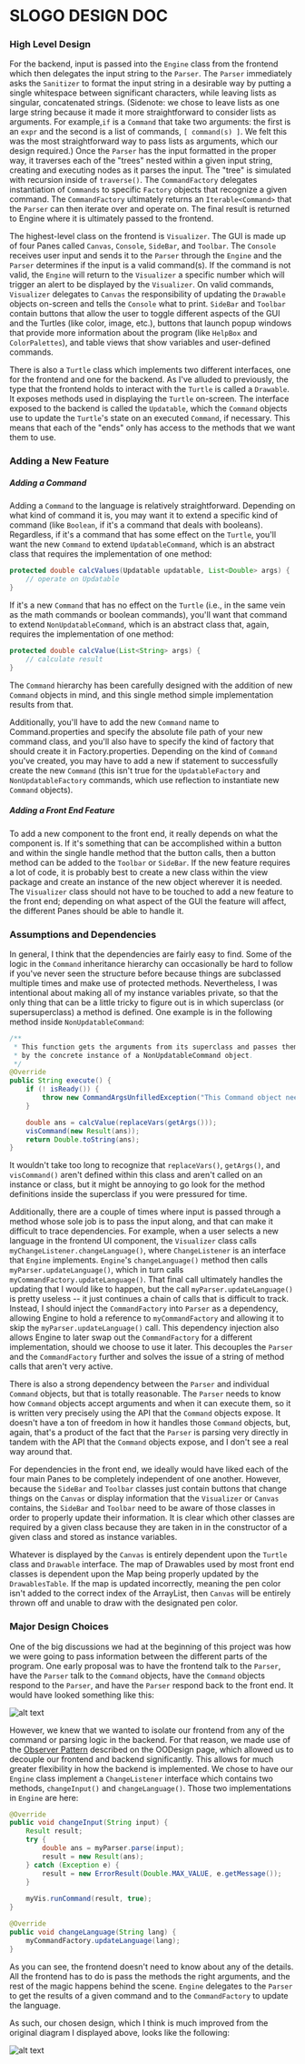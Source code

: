 SLOGO DESIGN DOC
================

### High Level Design

For the backend, input is passed into the `Engine` class from the frontend which then delegates the input string to the `Parser`. The `Parser` immediately asks the `Sanitizer` to format the input string in a desirable way by putting a single whitespace between significant characters, while leaving lists as singular, concatenated strings. (Sidenote: we chose to leave lists as one large string because it made it more straightforward to consider lists as arguments. For example,`if` is a `Command` that take two arguments: the first is an `expr` and the second is a list of commands, `[ command(s) ]`. We felt this was the most straightforward way to pass lists as arguments, which our design required.) Once the `Parser` has the input formatted in the proper way, it traverses each of the "trees" nested within a given input string, creating and executing nodes as it parses the input. The "tree" is simulated with recursion inside of `traverse()`. The `CommandFactory` delegates instantiation of `Commands` to specific `Factory` objects that recognize a given command. The `CommandFactory` ultimately returns an `Iterable<Command>` that the `Parser` can then iterate over and operate on. The final result is returned to Engine where it is ultimately passed to the frontend.

The highest-level class on the frontend is `Visualizer`. The GUI is made up of four Panes called `Canvas`, `Console`, `SideBar`, and `Toolbar`. The `Console` receives user input and sends it to the `Parser` through the `Engine` and the `Parser` determines if the input is a valid command(s). If the command is not valid, the `Engine` will return to the `Visualizer` a specific number which will trigger an alert to be displayed by the `Visualizer`. On valid commands, `Visualizer` delegates to `Canvas` the responsibility of updating the `Drawable` objects on-screen and tells the `Console` what to print. `SideBar` and `Toolbar` contain buttons that allow the user to toggle different aspects of the GUI and the Turtles (like color, image, etc.), buttons that launch popup windows that provide more information about the program (like `HelpBox` and `ColorPalettes`), and table views that show variables and user-defined commands. 

There is also a `Turtle` class which implements two different interfaces, one for the frontend and one for the backend. As I've alluded to previously, the type that the frontend holds to interact with the `Turtle` is called a `Drawable`. It exposes methods used in displaying the `Turtle` on-screen. The interface exposed to the backend is called the `Updatable`, which the `Command` objects use to update the `Turtle`'s state on an executed `Command`, if necessary. This means that each of the "ends" only has access to the methods that we want them to use.

### Adding a New Feature

##### Adding a Command

Adding a `Command` to the language is relatively straightforward. Depending on what kind of command it is, you may want it to extend a specific kind of command (like `Boolean`, if it's a command that deals with booleans). Regardless, if it's a command that has some effect on the `Turtle`, you'll want the new `Command` to extend `UpdatableCommand`, which is an abstract class that requires the implementation of one method:

```java
protected double calcValues(Updatable updatable, List<Double> args) {
	// operate on Updatable
}
```

If it's a new `Command` that has no effect on the `Turtle` (i.e., in the same vein as the math commands or boolean commands), you'll want that command to extend `NonUpdatableCommand`, which is an abstract class that, again, requires the implementation of one method:

```java
protected double calcValue(List<String> args) {
	// calculate result
}
```
The `Command` hierarchy has been carefully designed with the addition of new `Command` objects in mind, and this single method simple implementation results from that.

Additionally, you'll have to add the new `Command` name to Command.properties and specify the absolute file path of your new command class, and you'll also have to specify the kind of factory that should create it in Factory.properties. Depending on the kind of `Command` you've created, you may have to add a new if statement to successfully create the new `Command` (this isn't true for the `UpdatableFactory` and `NonUpdatableFactory` commands, which use reflection to instantiate new `Command` objects).

##### Adding a Front End Feature

To add a new component to the front end, it really depends on what the component is. If it's something that can be accomplished within a button and within the single handle method that the button calls, then a button method can be added to the `Toolbar` or `SideBar`. If the new feature requires a lot of code, it is probably best to create a new class within the view package and create an instance of the new object wherever it is needed. The `Visualizer` class should not have to be touched to add a new feature to the front end; depending on what aspect of the GUI the feature will affect, the different Panes should be able to handle it.

### Assumptions and Dependencies

In general, I think that the dependencies are fairly easy to find. Some of the logic in the `Command` inheritance hierarchy can occasionally be hard to follow if you've never seen the structure before because things are subclassed multiple times and make use of protected methods. Nevertheless, I was intentional about making all of my instance variables private, so that the only thing that can be a little tricky to figure out is in which superclass (or supersuperclass) a method is defined. One example is in the following method inside `NonUpdatableCommand`:

```java
/**
 * This function gets the arguments from its superclass and passes them allong to be calculated
 * by the concrete instance of a NonUpdatableCommand object.
 */
@Override
public String execute() {
	if (! isReady()) {
		throw new CommandArgsUnfilledException("This Command object needs more arguments to finish executing.");
	}

	double ans = calcValue(replaceVars(getArgs()));
	visCommand(new Result(ans));
	return Double.toString(ans);
}
```

It wouldn't take too long to recognize that `replaceVars()`, `getArgs()`, and `visCommand()` aren't defined within this class and aren't called on an instance or class, but it might be annoying to go look for the method definitions inside the superclass if you were pressured for time.

Additionally, there are a couple of times where input is passed through a method whose sole job is to pass the input along, and that can make it difficult to trace dependencies. For example, when a user selects a new language in the frontend UI component, the `Visualizer` class calls `myChangeListener.changeLanguage()`, where `ChangeListener` is an interface that `Engine` implements. `Engine`'s `changeLanguage()` method then calls `myParser.updateLanguage()`, which in turn calls `myCommandFactory.updateLanguage()`. That final call ultimately handles the updating that I would like to happen, but the call `myParser.updateLanguage()` is pretty useless -- it just continues a chain of calls that is difficult to track. Instead, I should inject the `CommandFactory` into `Parser` as a dependency, allowing Engine to hold a reference to `myCommandFactory` and allowing it to skip the `myParser.updateLanguage()` call. This dependency injection also allows Engine to later swap out the `CommandFactory` for a different implementation, should we choose to use it later. This decouples the `Parser` and the `CommandFactory` further and solves the issue of a string of method calls that aren't very active.

There is also a strong dependency between the `Parser` and individual `Command` objects, but that is totally reasonable. The `Parser` needs to know how `Command` objects accept arguments and when it can execute them, so it is written very precisely using the API that the `Command` objects expose. It doesn't have a ton of freedom in how it handles those `Command` objects, but, again, that's a product of the fact that the `Parser` is parsing very directly in tandem with the API that the `Command` objects expose, and I don't see a real way around that. 

For dependencies in the front end, we ideally would have liked each of the four main Panes to be completely independent of one another. However, because the `SideBar` and `Toolbar` classes just contain buttons that change things on the `Canvas` or display information that the `Visualizer` or `Canvas` contains, the `SideBar` and `Toolbar` need to be aware of those classes in order to properly update their information. It is clear which other classes are required by a given class because they are taken in in the constructor of a given class and stored as instance variables. 

Whatever is displayed by the `Canvas` is entirely dependent upon the `Turtle` class and `Drawable` interface. The map of Drawables used by most front end classes is dependent upon the Map being properly updated by the `DrawablesTable`. If the map is updated incorrectly, meaning the pen color isn't added to the correct index of the ArrayList, then `Canvas` will be entirely thrown off and unable to draw with the designated pen color. 

### Major Design Choices

One of the big discussions we had at the beginning of this project was how we were going to pass information between the different parts of the program. One early proposal was to have the frontend talk to the `Parser`, have the `Parser` talk to the `Command` objects, have the `Command` objects respond to the `Parser`, and have the `Parser` respond back to the front end. It would have looked something like this:

![alt text](proposed_design.png "Proposed Design")

However, we knew that we wanted to isolate our frontend from any of the command or parsing logic in the backend. For that reason, we made use of the [Observer Pattern](http://www.oodesign.com/observer-pattern.html) described on the OODesign page, which allowed us to decouple our frontend and backend significantly. This allows for much greater flexibility in how the backend is implemented. We chose to have our `Engine` class implement a `ChangeListener` interface which contains two methods, `changeInput()` and `changeLanguage()`. Those two implementations in `Engine` are here:

```java
@Override
public void changeInput(String input) {
	Result result;
	try {
		double ans = myParser.parse(input);
		result = new Result(ans);
	} catch (Exception e) {
		result = new ErrorResult(Double.MAX_VALUE, e.getMessage());
	}
	
	myVis.runCommand(result, true);
}

@Override
public void changeLanguage(String lang) {
	myCommandFactory.updateLanguage(lang);
}
```

As you can see, the frontend doesn't need to know about any of the details. All the frontend has to do is pass the methods the right arguments, and the rest of the magic happens behind the scene. `Engine` delegates to the `Parser` to get the results of a given command and to the `CommandFactory` to update the language.

As such, our chosen design, which I think is much improved from the original diagram I displayed above, looks like the following:

![alt text](current_design.png "Current Design")



